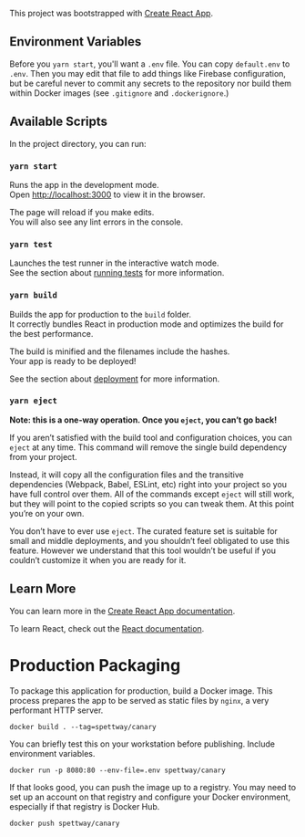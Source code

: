 This project was bootstrapped with [Create React App](https://github.com/facebook/create-react-app).

## Environment Variables

Before you `yarn start`, you'll want a `.env` file. You can copy `default.env` to `.env`.  Then you may edit that file to add things like Firebase configuration, but be careful never to commit any secrets to the repository nor build them within Docker images (see `.gitignore` and `.dockerignore`.)

## Available Scripts

In the project directory, you can run:

### `yarn start`

Runs the app in the development mode.<br />
Open [http://localhost:3000](http://localhost:3000) to view it in the browser.

The page will reload if you make edits.<br />
You will also see any lint errors in the console.

### `yarn test`

Launches the test runner in the interactive watch mode.<br />
See the section about [running tests](https://facebook.github.io/create-react-app/docs/running-tests) for more information.

### `yarn build`

Builds the app for production to the `build` folder.<br />
It correctly bundles React in production mode and optimizes the build for the best performance.

The build is minified and the filenames include the hashes.<br />
Your app is ready to be deployed!

See the section about [deployment](https://facebook.github.io/create-react-app/docs/deployment) for more information.

### `yarn eject`

**Note: this is a one-way operation. Once you `eject`, you can’t go back!**

If you aren’t satisfied with the build tool and configuration choices, you can `eject` at any time. This command will remove the single build dependency from your project.

Instead, it will copy all the configuration files and the transitive dependencies (Webpack, Babel, ESLint, etc) right into your project so you have full control over them. All of the commands except `eject` will still work, but they will point to the copied scripts so you can tweak them. At this point you’re on your own.

You don’t have to ever use `eject`. The curated feature set is suitable for small and middle deployments, and you shouldn’t feel obligated to use this feature. However we understand that this tool wouldn’t be useful if you couldn’t customize it when you are ready for it.

## Learn More

You can learn more in the [Create React App documentation](https://facebook.github.io/create-react-app/docs/getting-started).

To learn React, check out the [React documentation](https://reactjs.org/).

# Production Packaging

To package this application for production, build a Docker image. This process prepares the app to be served as static files by `nginx`, a very performant HTTP server.

```
docker build . --tag=spettway/canary
```

You can briefly test this on your workstation before publishing. Include environment variables.

```
docker run -p 8080:80 --env-file=.env spettway/canary
```

If that looks good, you can push the image up to a registry. You may need to set up an account on that registry and configure your Docker environment, especially if that registry is Docker Hub.

```
docker push spettway/canary
```
